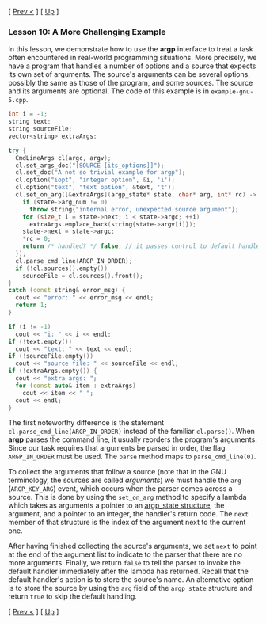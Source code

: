 [ [Prev <](tutorial-9.html "Advanced Help (Argp)") ] [ [Up](tutorial.html "Table of Contents") ]

### Lesson 10: A More Challenging Example

In this lesson, we demonstrate how to use the **argp** interface to treat a task often encountered in real-world programming situations. More precisely, we have a program that handles a number of options and a source that expects its own set of arguments. The source's arguments can be several options, possibly the same as those of the program, and some sources. The source and its arguments are optional. The code of this example is in `example-gnu-5.cpp`.

```c++
int i = -1;
string text;
string sourceFile;
vector<string> extraArgs;

try {
  CmdLineArgs cl(argc, argv);
  cl.set_args_doc("[SOURCE [its_options]]");
  cl.set_doc("A not so trivial example for argp");
  cl.option("iopt", "integer option", &i, 'i');
  cl.option("text", "text option", &text, 't');
  cl.set_on_arg([&extraArgs](argp_state* state, char* arg, int* rc) -> bool {
    if (state->arg_num != 0)
      throw string{"internal error, unexpected source argument"};
    for (size_t i = state->next; i < state->argc; ++i)
      extraArgs.emplace_back(string{state->argv[i]});
    state->next = state->argc;
    *rc = 0;
    return /* handled? */ false; // it passes control to default handler
  });
  cl.parse_cmd_line(ARGP_IN_ORDER);
  if (!cl.sources().empty())
    sourceFile = cl.sources().front();
}
catch (const string& error_msg) {
  cout << "error: " << error_msg << endl;
  return 1;
}

if (i != -1)
  cout << "i: " << i << endl;
if (!text.empty())
  cout << "text: " << text << endl;
if (!sourceFile.empty())
  cout << "source file: " << sourceFile << endl;
if (!extraArgs.empty()) {
  cout << "extra args: ";
  for (const auto& item : extraArgs)
    cout << item << " ";
  cout << endl;
}
```

The first noteworthy difference is the statement `cl.parse_cmd_line(ARGP_IN_ORDER)` instead of the familiar `cl.parse()`. When **argp** parses the command line, it usually reorders the program's arguments. Since our task requires that arguments be parsed in order, the flag `ARGP_IN_ORDER` must be used. The `parse` method maps to `parse_cmd_line(0)`.

To collect the arguments that follow a source (note that in the GNU terminology, the sources are called _arguments_) we must handle the `arg` (`ARGP_KEY_ARG`) event, which occurs when the parser comes across a source. This is done by using the `set_on_arg` method to specify a lambda which takes as arguments a pointer to an [argp_state structure](https://www.gnu.org/software/libc/manual/html_node/Argp-Parsing-State.html "Argp Parsing State"), the argument, and a pointer to an integer, the handler's return code. The `next` member of that structure is the index of the argument next to the current one.

After having finished collecting the source's arguments, we set `next` to point at the end of the argument list to indicate to the parser that there are no more arguments. Finally, we return `false` to tell the parser to invoke the default handler immediately after the lambda has returned. Recall that the default handler's action is to store the source's name. An alternative option is to store the source by using the `arg` field of the `argp_state` structure and return `true` to skip the default handling.

[ [Prev <](tutorial-9.html "Advanced Help (Argp)") ] [ [Up](tutorial.html "Table of Contents") ]

